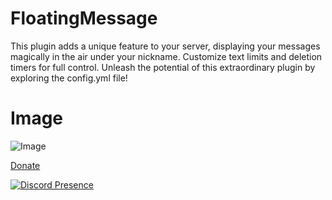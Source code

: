 # FloatingMessage

This plugin adds a unique feature to your server, displaying your messages magically in the air under your nickname. Customize text limits and deletion timers for full control. Unleash the potential of this extraordinary plugin by exploring the config.yml file!

# Image 
![Image](https://cdn.discordapp.com/attachments/1107134567942459402/1122735548071673926/imagen_2023-06-25_215012581.png)

[Donate](https://www.paypal.me/streesmc)

[![Discord Presence](https://lanyard.cnrad.dev/api/1094481422292627496?theme=dark&bg=005cff&animated=false&hideDiscrim=true&borderRadius=30px&idleMessage=Hello%20guys%20and%20girls)](https://discord.com/users/1094481422292627496)
